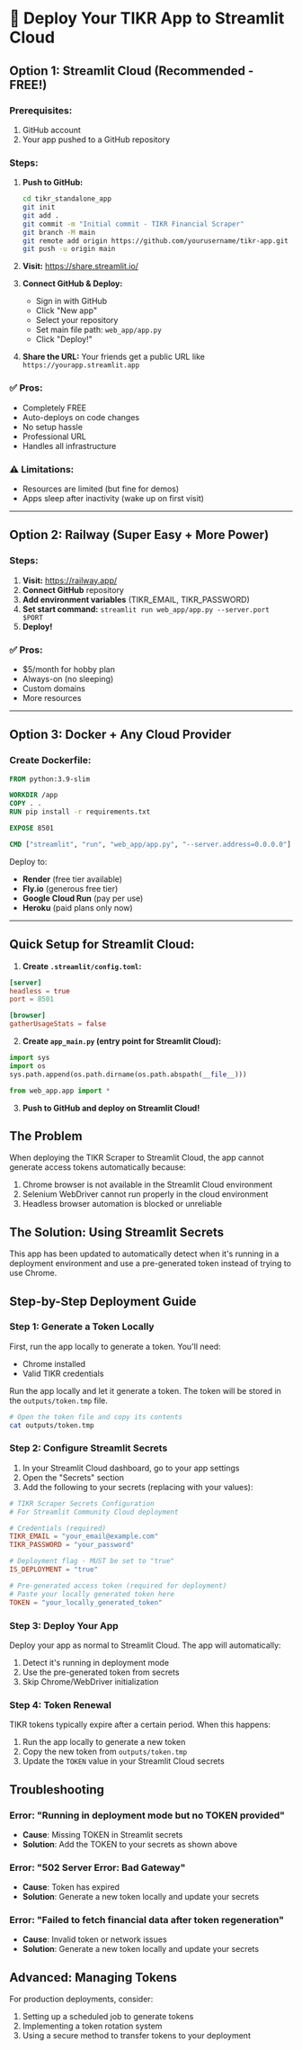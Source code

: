 # 🚀 Deploy Your TIKR App to Streamlit Cloud

## Option 1: Streamlit Cloud (Recommended - FREE!)

### Prerequisites:
1. GitHub account
2. Your app pushed to a GitHub repository

### Steps:
1. **Push to GitHub:**
   ```bash
   cd tikr_standalone_app
   git init
   git add .
   git commit -m "Initial commit - TIKR Financial Scraper"
   git branch -M main
   git remote add origin https://github.com/yourusername/tikr-app.git
   git push -u origin main
   ```

2. **Visit:** https://share.streamlit.io/

3. **Connect GitHub & Deploy:**
   - Sign in with GitHub
   - Click "New app"
   - Select your repository
   - Set main file path: `web_app/app.py`
   - Click "Deploy!"

4. **Share the URL:** Your friends get a public URL like `https://yourapp.streamlit.app`

### ✅ Pros:
- Completely FREE
- Auto-deploys on code changes
- No setup hassle
- Professional URL
- Handles all infrastructure

### ⚠️ Limitations:
- Resources are limited (but fine for demos)
- Apps sleep after inactivity (wake up on first visit)

---

## Option 2: Railway (Super Easy + More Power)

### Steps:
1. **Visit:** https://railway.app/
2. **Connect GitHub** repository
3. **Add environment variables** (TIKR_EMAIL, TIKR_PASSWORD)
4. **Set start command:** `streamlit run web_app/app.py --server.port $PORT`
5. **Deploy!**

### ✅ Pros:
- $5/month for hobby plan
- Always-on (no sleeping)
- Custom domains
- More resources

---

## Option 3: Docker + Any Cloud Provider

### Create Dockerfile:
```dockerfile
FROM python:3.9-slim

WORKDIR /app
COPY . .
RUN pip install -r requirements.txt

EXPOSE 8501

CMD ["streamlit", "run", "web_app/app.py", "--server.address=0.0.0.0"]
```

Deploy to:
- **Render** (free tier available)
- **Fly.io** (generous free tier)
- **Google Cloud Run** (pay per use)
- **Heroku** (paid plans only now)

---

## Quick Setup for Streamlit Cloud:

1. **Create `.streamlit/config.toml`:**
```toml
[server]
headless = true
port = 8501

[browser]
gatherUsageStats = false
```

2. **Create `app_main.py` (entry point for Streamlit Cloud):**
```python
import sys
import os
sys.path.append(os.path.dirname(os.path.abspath(__file__)))

from web_app.app import *
```

3. **Push to GitHub and deploy on Streamlit Cloud!** 

## The Problem
When deploying the TIKR Scraper to Streamlit Cloud, the app cannot generate access tokens automatically because:

1. Chrome browser is not available in the Streamlit Cloud environment
2. Selenium WebDriver cannot run properly in the cloud environment
3. Headless browser automation is blocked or unreliable

## The Solution: Using Streamlit Secrets

This app has been updated to automatically detect when it's running in a deployment environment and use a pre-generated token instead of trying to use Chrome.

## Step-by-Step Deployment Guide

### Step 1: Generate a Token Locally

First, run the app locally to generate a token. You'll need:
- Chrome installed
- Valid TIKR credentials

Run the app locally and let it generate a token. The token will be stored in the `outputs/token.tmp` file.

```bash
# Open the token file and copy its contents
cat outputs/token.tmp
```

### Step 2: Configure Streamlit Secrets

1. In your Streamlit Cloud dashboard, go to your app settings
2. Open the "Secrets" section 
3. Add the following to your secrets (replacing with your values):

```toml
# TIKR Scraper Secrets Configuration
# For Streamlit Community Cloud deployment

# Credentials (required)
TIKR_EMAIL = "your_email@example.com"
TIKR_PASSWORD = "your_password"

# Deployment flag - MUST be set to "true"
IS_DEPLOYMENT = "true"

# Pre-generated access token (required for deployment)
# Paste your locally generated token here
TOKEN = "your_locally_generated_token"
```

### Step 3: Deploy Your App

Deploy your app as normal to Streamlit Cloud. The app will automatically:
1. Detect it's running in deployment mode
2. Use the pre-generated token from secrets
3. Skip Chrome/WebDriver initialization

### Step 4: Token Renewal

TIKR tokens typically expire after a certain period. When this happens:

1. Run the app locally to generate a new token
2. Copy the new token from `outputs/token.tmp`
3. Update the `TOKEN` value in your Streamlit Cloud secrets

## Troubleshooting

### Error: "Running in deployment mode but no TOKEN provided"
- **Cause**: Missing TOKEN in Streamlit secrets
- **Solution**: Add the TOKEN to your secrets as shown above

### Error: "502 Server Error: Bad Gateway"
- **Cause**: Token has expired
- **Solution**: Generate a new token locally and update your secrets

### Error: "Failed to fetch financial data after token regeneration"
- **Cause**: Invalid token or network issues
- **Solution**: Generate a new token locally and update your secrets

## Advanced: Managing Tokens

For production deployments, consider:
1. Setting up a scheduled job to generate tokens
2. Implementing a token rotation system
3. Using a secure method to transfer tokens to your deployment 